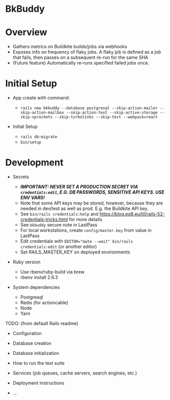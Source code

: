 # BkBuddy

# Overview

* Gathers metrics on Buildkite builds/jobs via webhooks
* Exposes info on frequency of flaky jobs.  A flaky job is defined as a
  job that fails, then passes on a subsequent re-run for the same SHA
* (Future feature) Automatically re-runs specified failed jobs once.

# Initial Setup

* App create with command:
  * `rails new bkbuddy --database postgresql --skip-action-mailer --skip-action-mailbox --skip-action-text --skip-active-storage --skip-sprockets --skip-turbolinks --skip-test --webpack=react`

* Initial Setup
  * `rails db:migrate`
  * `bin/setup`

# Development

* Secrets
  * ***IMPORTANT: NEVER SET A PRODUCTION SECRET VIA `credentials:edit`, E.G. DB PASSWORDS, SENSITIVE API KEYS.  USE ENV VARS!***
  * Note that some API keys may be stored, however, because they are needed in dev/test as well as prod.  E.g. the Buildkite API key.
  * See `bin/rails credentials:help` and https://blog.eq8.eu/til/rails-52-credentials-tricks.html for more details
  * See `bkbuddy` secure note in LastPass
  * For local workstations, create `config/master.key` from value in LastPass
  * Edit credentials with `EDITOR="mate --wait" bin/rails credentials:edit` (or another editor)
  * Set RAILS_MASTER_KEY on deployed environments

* Ruby version
  * Use rbenv/ruby-build via brew
  * rbenv install 2.6.3

* System dependencies
  * Postgresql
  * Redis (for actioncable)
  * Node
  * Yarn

TODO: (from default Rails readme)

* Configuration

* Database creation

* Database initialization

* How to run the test suite

* Services (job queues, cache servers, search engines, etc.)

* Deployment instructions

* ...
